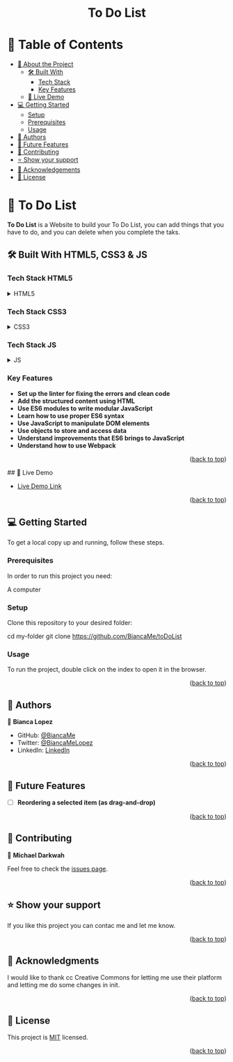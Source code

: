 <div align="center">
  

  <h1><b> To Do List</b></h1>

</div>

<!-- TABLE OF CONTENTS -->

# 📗 Table of Contents

- [📖 About the Project](#about-project)
  - [🛠 Built With](#built-with)
    - [Tech Stack](#tech-stack)
    - [Key Features](#key-features)
  - [🚀 Live Demo](#live-demo)
- [💻 Getting Started](#getting-started)
  - [Setup](#setup)
  - [Prerequisites](#prerequisites)
  - [Usage](#usage)
- [👥 Authors](#authors)
- [🔭 Future Features](#future-features)
- [🤝 Contributing](#contributing)
- [⭐️ Show your support](#support)
- [🙏 Acknowledgements](#acknowledgements)
- [📝 License](#license)

<!-- PROJECT DESCRIPTION -->

# 📖 <a name="about-project">To Do List</a>

**To Do List** is a Website to build your To Do List, you can add things that you have to do, and you can delete when you complete the taks.

## 🛠 Built With <a name="built-with">HTML5, CSS3 & JS</a>

### Tech Stack <a name="tech-stack">HTML5</a>

<details>
  <summary>HTML5</summary>
  <ul>
    <li><a href="[https://expressjs.com](https://developer.mozilla.org/es/docs/Web/HTML)/">Web-HTML5 </a></li>
  </ul>
</details>

### Tech Stack <a name="tech-stack">CSS3</a>

<details>
  <summary>CSS3</summary>
  <ul>
    <li><a href="https://developer.mozilla.org/es/docs/Web/CSS">Info CSS3</a></li>
  </ul>
</details>

### Tech Stack <a name="tech-stack">JS</a>

<details>
  <summary>JS</summary>
  <ul>
    <li><a href="https://developer.mozilla.org/es/docs/Web/JavaScript">Info JS</a></li>
  </ul>
</details>

<!-- Features -->

### Key Features <a name="key-features"></a>

- **Set up the linter for fixing the errors and clean code**
- **Add the structured content using HTML**
- **Use ES6 modules to write modular JavaScript**
- **Learn how to use proper ES6 syntax**
- **Use JavaScript to manipulate DOM elements**
- **Use objects to store and access data**
- **Understand improvements that ES6 brings to JavaScript**
- **Understand how to use Webpack**

<p align="right">(<a href="#readme-top">back to top</a>)</p>
<!----- LIVE DEMO -->
## 🚀 Live Demo <a name="live-demo"></a>


- [Live Demo Link](https://biancame.github.io/ToDoProject/dist/)

<p align="right">(<a href="#readme-top">back to top</a>)</p>

<!-- GETTING STARTED -->

## 💻 Getting Started <a name="getting-started"></a>

To get a local copy up and running, follow these steps.

### Prerequisites

In order to run this project you need:

A computer

### Setup

Clone this repository to your desired folder:

cd my-folder
git clone https://github.com/BiancaMe/toDoList

### Usage

To run the project, double click on the index to open it in the browser.

<p align="right">(<a href="#readme-top">back to top</a>)</p>

<!-- AUTHORS -->

## 👥 Authors <a name="authors"></a>

👤 **Bianca Lopez**

- GitHub: [@BiancaMe](https://github.com/BiancaMe)
- Twitter: [@BiancaMeLopez](https://twitter.com/BiancaMeLopez)
- LinkedIn: [LinkedIn](https://www.linkedin.com/in/bianca-lopez-55a4a3276/)


<p align="right">(<a href="#readme-top">back to top</a>)</p>

<!-- FUTURE FEATURES -->

## 🔭 Future Features <a name="future-features"></a>

- [ ] **Reordering a selected item (as drag-and-drop)**

<p align="right">(<a href="#readme-top">back to top</a>)</p>

<!-- CONTRIBUTING -->

## 🤝 Contributing <a name="contributing"></a>

👤 **Michael Darkwah**

Feel free to check the [issues page](../../issues/).

<p align="right">(<a href="#readme-top">back to top</a>)</p>

<!-- SUPPORT -->

## ⭐️ Show your support <a name="support"></a>

If you like this project you can contac me and let me know.

<p align="right">(<a href="#readme-top">back to top</a>)</p>

<!-- ACKNOWLEDGEMENTS -->

## 🙏 Acknowledgments <a name="acknowledgements"></a>

I would like to thank cc Creative Commons for letting me use their platform and letting me do some changes in init. 

<p align="right">(<a href="#readme-top">back to top</a>)</p>

<!-- LICENSE -->

## 📝 License <a name="license"></a>

This project is [MIT](./LICENSE) licensed.

<p align="right">(<a href="#readme-top">back to top</a>)</p>
